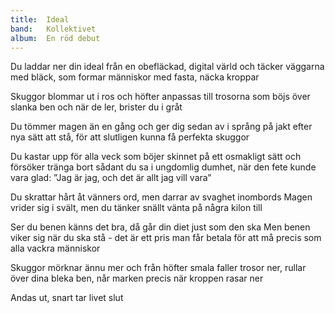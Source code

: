 ```yaml
---
title:  Ideal
band:   Kollektivet
album:  En röd debut
---
```


Du laddar ner din ideal
från en obefläckad, digital värld
och täcker väggarna med bläck,
som formar människor
med fasta, näcka kroppar

Skuggor blommar ut i ros
och höfter anpassas till trosorna
som böjs över slanka ben
och när de ler, brister du i gråt

Du tömmer magen än en gång
och ger dig sedan av i språng på jakt
efter nya sätt att stå,
för att slutligen
kunna få perfekta skuggor

Du kastar upp för alla veck
som böjer skinnet på ett osmakligt sätt
och försöker tränga bort sådant du sa
i ungdomlig dumhet,
när den fete kunde vara glad:
”Jag är jag,
och det är allt jag vill vara”

Du skrattar hårt åt vänners ord,
men darrar av svaghet inombords
Magen vrider sig i svält,
men du tänker snällt
vänta på några kilon till

Ser du benen känns det bra,
då går din diet just som den ska
Men benen viker sig när du ska stå -
det är ett pris man får
betala för att må
precis som alla vackra människor

Skuggor mörknar ännu mer
och från höfter smala faller trosor ner,
rullar över dina bleka ben,
når marken precis när kroppen rasar ner

Andas ut, snart tar livet slut
